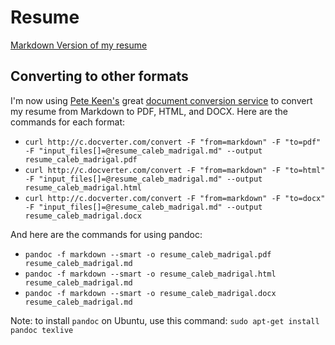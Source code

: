 Resume
======

[Markdown Version of my resume](https://github.com/calebmadrigal/Resume/blob/master/resume_caleb_madrigal.md)

## Converting to other formats

I'm now using [Pete Keen's](https://www.petekeen.net) great [document conversion service](http://www.docverter.com) to convert my resume from Markdown to PDF, HTML, and DOCX. Here are the commands for each format:

* `curl http://c.docverter.com/convert -F "from=markdown" -F "to=pdf" -F "input_files[]=@resume_caleb_madrigal.md" --output resume_caleb_madrigal.pdf`
* `curl http://c.docverter.com/convert -F "from=markdown" -F "to=html" -F "input_files[]=@resume_caleb_madrigal.md" --output resume_caleb_madrigal.html`
* `curl http://c.docverter.com/convert -F "from=markdown" -F "to=docx" -F "input_files[]=@resume_caleb_madrigal.md" --output resume_caleb_madrigal.docx`

And here are the commands for using pandoc:

* `pandoc -f markdown --smart -o resume_caleb_madrigal.pdf resume_caleb_madrigal.md` 
* `pandoc -f markdown --smart -o resume_caleb_madrigal.html resume_caleb_madrigal.md` 
* `pandoc -f markdown --smart -o resume_caleb_madrigal.docx resume_caleb_madrigal.md` 

Note: to install `pandoc` on Ubuntu, use this command: `sudo apt-get install pandoc texlive`

